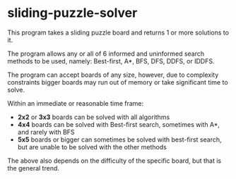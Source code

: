 # sliding-puzzle-solver

This program takes a sliding puzzle board and returns 1 or more solutions to it.

The program allows any or all of 6 informed and uninformed search methods to be used, namely: Best-first, A*, BFS, DFS, DDFS, or IDDFS.

The program can accept boards of any size, however, due to complexity constraints bigger boards may run out of memory or take significant time to solve.

Within an immediate or reasonable time frame:
* **2x2** or **3x3** boards can be solved with all algorithms
* **4x4** boards can be solved with Best-first search, sometimes with A*, and rarely with BFS
* **5x5** boards or bigger can sometimes be solved with best-first search, but are unable to be solved with the other methods

The above also depends on the difficulty of the specific board, but that is the general trend.
